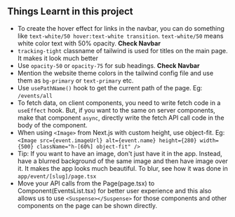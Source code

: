 ## Things Learnt in this project

- To create the hover effect for links in the navbar, you can do something like `text-white/50 hover:text-white transition`. `text-white/50` means white color text with 50% opacity. **Check Navbar**
- `tracking-tight` classname of tailwind is used for titles on the main page. It makes it look much better
- Use `opacity-50` or `opacity-75` for sub headings. **Check Navbar**
- Mention the website theme colors in the tailwind config file and use them as `bg-primary` or `text-primary` etc.
- Use `usePathName()` hook to get the current path of the page. Eg: `/events/all`
- To fetch data, on client components, you need to write fetch code in a `useEffect` hook. But, if you want to the same
  on server components, make that component `async`, directly write the fetch API call code in the body of the component.
- When using `<Image>` from Next.js with custom height, use object-fit. Eg: `<Image
  src={event.imageUrl}
  alt={event.name}
  height={280}
  width={500}
  className="h-[60%] object-fit"
/>`
- Tip: If you want to have an image, don't just have it in the app. Instead, have a blurred background of the same image
  and then have image over it. It makes the app looks much beautiful. To blur, see how it was done in `app/event/[slug]/page.tsx`
- Move your API calls from the Page(page.tsx) to Component(EventsList.tsx) for better user experience and this also allows
  us to use `<Suspense></Suspense>` for those components and other components on the page can be shown directly.
